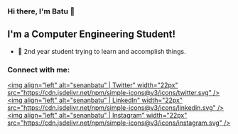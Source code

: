 ### Hi there, I'm Batu 👋 

## I'm a Computer Engineering Student!

- 🌱 2nd year student trying to learn and accomplish things.

### Connect with me:

[<img align="left" alt="senanbatu" | Twitter" width="22px" src="https://cdn.jsdelivr.net/npm/simple-icons@v3/icons/twitter.svg" />][twitter]
[<img align="left" alt="senanbatu" | LinkedIn" width="22px" src="https://cdn.jsdelivr.net/npm/simple-icons@v3/icons/linkedin.svg" />][linkedin]
[<img align="left" alt="senanbatu" | Instagram" width="22px" src="https://cdn.jsdelivr.net/npm/simple-icons@v3/icons/instagram.svg" />][instagram]

<br>

[twitter]: https://twitter.com/senanbatu
[instagram]: https://instagram.com/senanbatu
[linkedin]: https://www.linkedin.com/in/senan-batu-%C3%A7obano%C4%9Flu-7908a31a2/